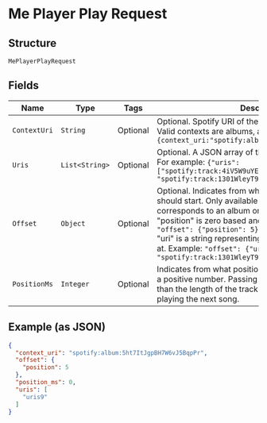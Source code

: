 
# Me Player Play Request

## Structure

`MePlayerPlayRequest`

## Fields

| Name | Type | Tags | Description | Getter | Setter |
|  --- | --- | --- | --- | --- | --- |
| `ContextUri` | `String` | Optional | Optional. Spotify URI of the context to play.<br>Valid contexts are albums, artists & playlists.<br>`{context_uri:"spotify:album:1Je1IMUlBXcx1Fz0WE7oPT"}` | String getContextUri() | setContextUri(String contextUri) |
| `Uris` | `List<String>` | Optional | Optional. A JSON array of the Spotify track URIs to play.<br>For example: `{"uris": ["spotify:track:4iV5W9uYEdYUVa79Axb7Rh", "spotify:track:1301WleyT98MSxVHPZCA6M"]}` | List<String> getUris() | setUris(List<String> uris) |
| `Offset` | `Object` | Optional | Optional. Indicates from where in the context playback should start. Only available when context_uri corresponds to an album or playlist object<br>"position" is zero based and can’t be negative. Example: `"offset": {"position": 5}`<br>"uri" is a string representing the uri of the item to start at. Example: `"offset": {"uri": "spotify:track:1301WleyT98MSxVHPZCA6M"}` | Object getOffset() | setOffset(Object offset) |
| `PositionMs` | `Integer` | Optional | Indicates from what position to start playback. Must be a positive number. Passing in a position that is greater than the length of the track will cause the player to start playing the next song. | Integer getPositionMs() | setPositionMs(Integer positionMs) |

## Example (as JSON)

```json
{
  "context_uri": "spotify:album:5ht7ItJgpBH7W6vJ5BqpPr",
  "offset": {
    "position": 5
  },
  "position_ms": 0,
  "uris": [
    "uris9"
  ]
}
```

